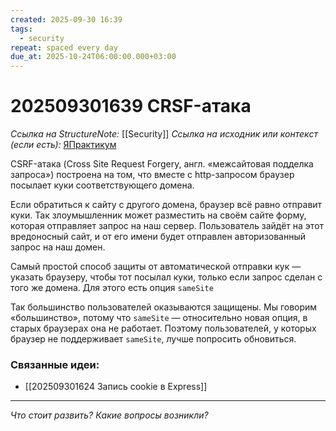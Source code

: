 ```yaml
---
created: 2025-09-30 16:39
tags:
  - security
repeat: spaced every day
due_at: 2025-10-24T06:00:00.000+03:00
---
```

# 202509301639 CRSF-атака

*Ссылка на StructureNote:* [[Security]]
*Ссылка на исходник или контекст (если есть):* [ЯПрактикум](https://practicum.yandex.ru/learn/backend-nodejs/courses/16b47298-e20d-4fde-9619-1ab305039a00/sprints/564238/topics/511a777e-323b-4964-9150-d06eaeb48080/lessons/01e46205-e4d3-4f37-99e4-829355af31c8/)

CSRF-атака (Cross Site Request Forgery, англ. «межсайтовая подделка запроса») построена на том, что вместе с http-запросом браузер посылает куки соответствующего домена.

Если обратиться к сайту с другого домена, браузер всё равно отправит куки. Так злоумышленник может разместить на своём сайте форму, которая отправляет запрос на наш сервер. Пользователь зайдёт на этот вредоносный сайт, и от его имени будет отправлен авторизованный запрос на наш домен.

Самый простой способ защиты от автоматической отправки кук — указать браузеру, чтобы тот посылал куки, только если запрос сделан с того же домена. Для этого есть опция `sameSite`

Так большинство пользователей оказываются защищены. Мы говорим «большинство», потому что `sameSite` — относительно новая опция, в старых браузерах она не работает. Поэтому пользователей, у которых браузер не поддерживает `sameSite`, лучше попросить обновиться.

### Связанные идеи:

* [[202509301624 Запись cookie в Express]]
---

*Что стоит развить? Какие вопросы возникли?*
